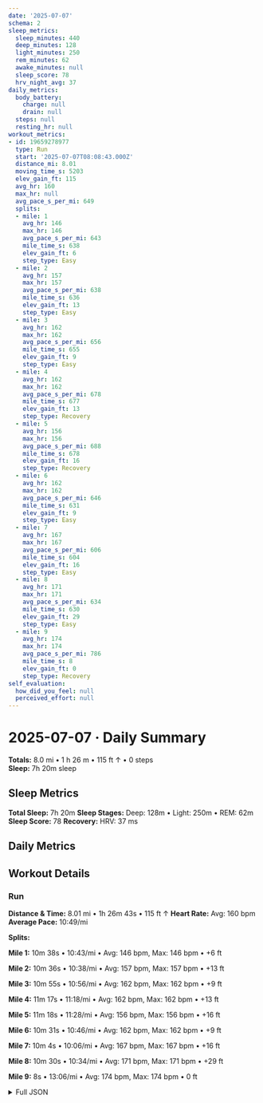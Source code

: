 ```yaml
---
date: '2025-07-07'
schema: 2
sleep_metrics:
  sleep_minutes: 440
  deep_minutes: 128
  light_minutes: 250
  rem_minutes: 62
  awake_minutes: null
  sleep_score: 78
  hrv_night_avg: 37
daily_metrics:
  body_battery:
    charge: null
    drain: null
  steps: null
  resting_hr: null
workout_metrics:
- id: 19659278977
  type: Run
  start: '2025-07-07T08:08:43.000Z'
  distance_mi: 8.01
  moving_time_s: 5203
  elev_gain_ft: 115
  avg_hr: 160
  max_hr: null
  avg_pace_s_per_mi: 649
  splits:
  - mile: 1
    avg_hr: 146
    max_hr: 146
    avg_pace_s_per_mi: 643
    mile_time_s: 638
    elev_gain_ft: 6
    step_type: Easy
  - mile: 2
    avg_hr: 157
    max_hr: 157
    avg_pace_s_per_mi: 638
    mile_time_s: 636
    elev_gain_ft: 13
    step_type: Easy
  - mile: 3
    avg_hr: 162
    max_hr: 162
    avg_pace_s_per_mi: 656
    mile_time_s: 655
    elev_gain_ft: 9
    step_type: Easy
  - mile: 4
    avg_hr: 162
    max_hr: 162
    avg_pace_s_per_mi: 678
    mile_time_s: 677
    elev_gain_ft: 13
    step_type: Recovery
  - mile: 5
    avg_hr: 156
    max_hr: 156
    avg_pace_s_per_mi: 688
    mile_time_s: 678
    elev_gain_ft: 16
    step_type: Recovery
  - mile: 6
    avg_hr: 162
    max_hr: 162
    avg_pace_s_per_mi: 646
    mile_time_s: 631
    elev_gain_ft: 9
    step_type: Easy
  - mile: 7
    avg_hr: 167
    max_hr: 167
    avg_pace_s_per_mi: 606
    mile_time_s: 604
    elev_gain_ft: 16
    step_type: Easy
  - mile: 8
    avg_hr: 171
    max_hr: 171
    avg_pace_s_per_mi: 634
    mile_time_s: 630
    elev_gain_ft: 29
    step_type: Easy
  - mile: 9
    avg_hr: 174
    max_hr: 174
    avg_pace_s_per_mi: 786
    mile_time_s: 8
    elev_gain_ft: 0
    step_type: Recovery
self_evaluation:
  how_did_you_feel: null
  perceived_effort: null
---
```

# 2025-07-07 · Daily Summary
**Totals:** 8.0 mi • 1 h 26 m • 115 ft ↑ • 0 steps  
**Sleep:** 7h 20m sleep

## Sleep Metrics
**Total Sleep:** 7h 20m
**Sleep Stages:** Deep: 128m • Light: 250m • REM: 62m
**Sleep Score:** 78
**Recovery:** HRV: 37 ms

## Daily Metrics

## Workout Details
### Run
**Distance & Time:** 8.01 mi • 1h 26m 43s • 115 ft ↑
**Heart Rate:** Avg: 160 bpm
**Average Pace:** 10:49/mi

**Splits:**

**Mile 1:** 10m 38s • 10:43/mi • Avg: 146 bpm, Max: 146 bpm • +6 ft

**Mile 2:** 10m 36s • 10:38/mi • Avg: 157 bpm, Max: 157 bpm • +13 ft

**Mile 3:** 10m 55s • 10:56/mi • Avg: 162 bpm, Max: 162 bpm • +9 ft

**Mile 4:** 11m 17s • 11:18/mi • Avg: 162 bpm, Max: 162 bpm • +13 ft

**Mile 5:** 11m 18s • 11:28/mi • Avg: 156 bpm, Max: 156 bpm • +16 ft

**Mile 6:** 10m 31s • 10:46/mi • Avg: 162 bpm, Max: 162 bpm • +9 ft

**Mile 7:** 10m 4s • 10:06/mi • Avg: 167 bpm, Max: 167 bpm • +16 ft

**Mile 8:** 10m 30s • 10:34/mi • Avg: 171 bpm, Max: 171 bpm • +29 ft

**Mile 9:** 8s • 13:06/mi • Avg: 174 bpm, Max: 174 bpm • 0 ft



<details>
<summary>Full JSON</summary>

```json
{
  "date": "2025-07-07",
  "schema": 2,
  "sleep_metrics": {
    "sleep_minutes": 440,
    "deep_minutes": 128,
    "light_minutes": 250,
    "rem_minutes": 62,
    "awake_minutes": null,
    "sleep_score": 78,
    "hrv_night_avg": 37
  },
  "daily_metrics": {
    "body_battery": {
      "charge": null,
      "drain": null
    },
    "steps": null,
    "resting_hr": null
  },
  "workout_metrics": [
    {
      "id": 19659278977,
      "type": "Run",
      "start": "2025-07-07T08:08:43.000Z",
      "distance_mi": 8.01,
      "moving_time_s": 5203,
      "elev_gain_ft": 115,
      "avg_hr": 160,
      "max_hr": null,
      "avg_pace_s_per_mi": 649,
      "splits": [
        {
          "mile": 1,
          "avg_hr": 146,
          "max_hr": 146,
          "avg_pace_s_per_mi": 643,
          "mile_time_s": 638,
          "elev_gain_ft": 6,
          "step_type": "Easy"
        },
        {
          "mile": 2,
          "avg_hr": 157,
          "max_hr": 157,
          "avg_pace_s_per_mi": 638,
          "mile_time_s": 636,
          "elev_gain_ft": 13,
          "step_type": "Easy"
        },
        {
          "mile": 3,
          "avg_hr": 162,
          "max_hr": 162,
          "avg_pace_s_per_mi": 656,
          "mile_time_s": 655,
          "elev_gain_ft": 9,
          "step_type": "Easy"
        },
        {
          "mile": 4,
          "avg_hr": 162,
          "max_hr": 162,
          "avg_pace_s_per_mi": 678,
          "mile_time_s": 677,
          "elev_gain_ft": 13,
          "step_type": "Recovery"
        },
        {
          "mile": 5,
          "avg_hr": 156,
          "max_hr": 156,
          "avg_pace_s_per_mi": 688,
          "mile_time_s": 678,
          "elev_gain_ft": 16,
          "step_type": "Recovery"
        },
        {
          "mile": 6,
          "avg_hr": 162,
          "max_hr": 162,
          "avg_pace_s_per_mi": 646,
          "mile_time_s": 631,
          "elev_gain_ft": 9,
          "step_type": "Easy"
        },
        {
          "mile": 7,
          "avg_hr": 167,
          "max_hr": 167,
          "avg_pace_s_per_mi": 606,
          "mile_time_s": 604,
          "elev_gain_ft": 16,
          "step_type": "Easy"
        },
        {
          "mile": 8,
          "avg_hr": 171,
          "max_hr": 171,
          "avg_pace_s_per_mi": 634,
          "mile_time_s": 630,
          "elev_gain_ft": 29,
          "step_type": "Easy"
        },
        {
          "mile": 9,
          "avg_hr": 174,
          "max_hr": 174,
          "avg_pace_s_per_mi": 786,
          "mile_time_s": 8,
          "elev_gain_ft": 0,
          "step_type": "Recovery"
        }
      ]
    }
  ],
  "self_evaluation": {
    "how_did_you_feel": null,
    "perceived_effort": null
  }
}
```
</details>
